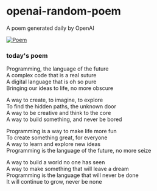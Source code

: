 
# openai-random-poem
 A poem generated daily by OpenAI

[![Poem](https://github.com/fbiego/openai-random-poem/actions/workflows/main.yml/badge.svg)](https://github.com/fbiego/openai-random-poem/actions/workflows/main.yml)

### today's poem  
  
Programming, the language of the future  
A complex code that is a real suture  
A digital language that is oh so pure  
Bringing our ideas to life, no more obscure  
  
A way to create, to imagine, to explore  
To find the hidden paths, the unknown door  
A way to be creative and think to the core  
A way to build something, and never be bored  
  
Programming is a way to make life more fun  
To create something great, for everyone  
A way to learn and explore new ideas  
Programming is the language of the future, no more seize  
  
A way to build a world no one has seen  
A way to make something that will leave a dream  
Programming is the language that will never be done  
It will continue to grow, never be none